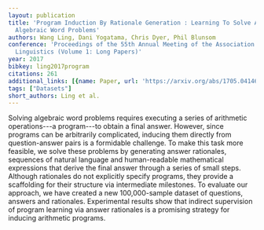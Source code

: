 ```yaml
---
layout: publication
title: 'Program Induction By Rationale Generation : Learning To Solve And Explain
  Algebraic Word Problems'
authors: Wang Ling, Dani Yogatama, Chris Dyer, Phil Blunsom
conference: 'Proceedings of the 55th Annual Meeting of the Association for Computational
  Linguistics (Volume 1: Long Papers)'
year: 2017
bibkey: ling2017program
citations: 261
additional_links: [{name: Paper, url: 'https://arxiv.org/abs/1705.04146'}]
tags: ["Datasets"]
short_authors: Ling et al.
---
```

Solving algebraic word problems requires executing a series of arithmetic
operations---a program---to obtain a final answer. However, since programs can
be arbitrarily complicated, inducing them directly from question-answer pairs
is a formidable challenge. To make this task more feasible, we solve these
problems by generating answer rationales, sequences of natural language and
human-readable mathematical expressions that derive the final answer through a
series of small steps. Although rationales do not explicitly specify programs,
they provide a scaffolding for their structure via intermediate milestones. To
evaluate our approach, we have created a new 100,000-sample dataset of
questions, answers and rationales. Experimental results show that indirect
supervision of program learning via answer rationales is a promising strategy
for inducing arithmetic programs.